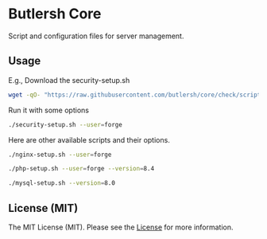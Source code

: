 # Butlersh Core

Script and configuration files for server management.

## Usage

E.g., Download the security-setup.sh

```bash
wget -qO- "https://raw.githubusercontent.com/butlersh/core/check/scripts/security-setup.sh" > security-setup.sh
```

Run it with some options

```bash
./security-setup.sh --user=forge
```

Here are other available scripts and their options.

```bash
./nginx-setup.sh --user=forge

./php-setup.sh --user=forge --version=8.4

./mysql-setup.sh --version=8.0
```

## License (MIT)

The MIT License (MIT). Please see the [License](./LICENSE.md) for more information.
